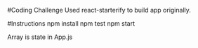#Coding Challenge
Used react-starterify to build app originally.

#Instructions
npm install
npm test
npm start

Array is state in App.js
